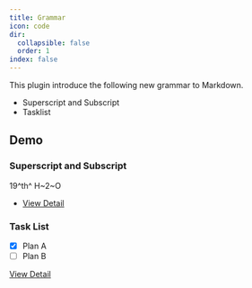 ```yaml
---
title: Grammar
icon: code
dir:
  collapsible: false
  order: 1
index: false
---
```


<!-- #region intro -->

This plugin introduce the following new grammar to Markdown.

- Superscript and Subscript
- Tasklist

<!-- #endregion intro -->

<!-- more -->

## Demo

<!-- #region demo -->

### Superscript and Subscript

19^th^ H~2~O

- [View Detail](./sup-sub.md)

### Task List

- [x] Plan A
- [ ] Plan B

[View Detail](./tasklist.md)

<!-- #endregion demo -->
